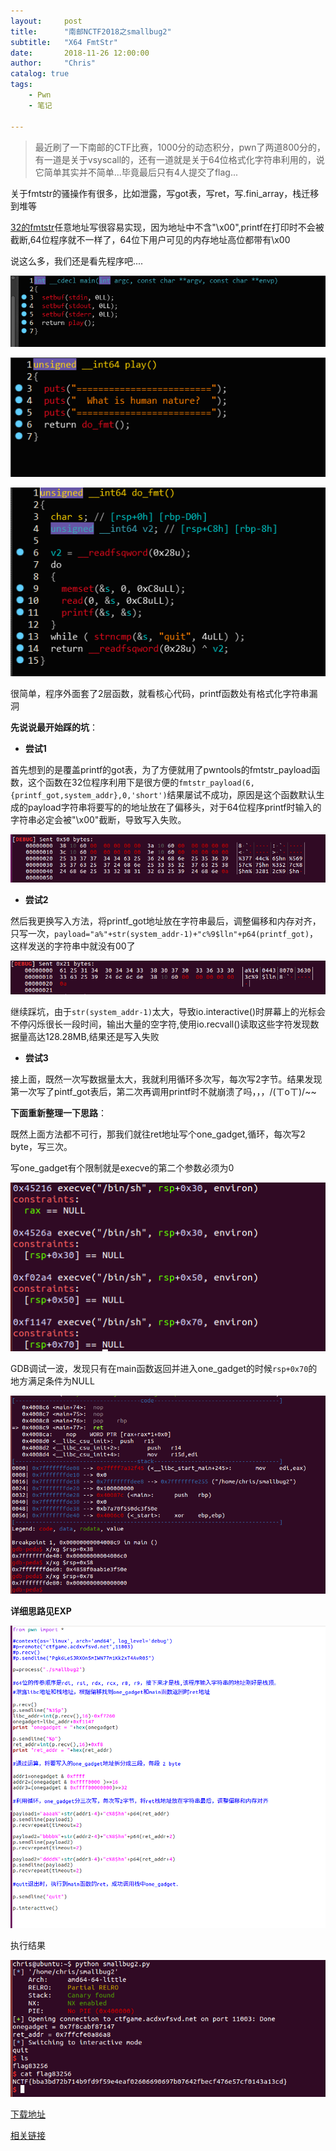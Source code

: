 ```yaml
---
layout:     post
title:      "南邮NCTF2018之smallbug2"
subtitle:   "X64 FmtStr"
date:       2018-11-26 12:00:00
author:     "Chris"
catalog: true
tags:
    - Pwn
    - 笔记
 
---
```


>最近刷了一下南邮的CTF比赛，1000分的动态积分，pwn了两道800分的，有一道是关于vsyscall的，还有一道就是关于64位格式化字符串利用的，说它简单其实并不简单...毕竟最后只有4人提交了flag...

关于fmtstr的骚操作有很多，比如泄露，写got表，写ret，写.fini_array，栈迁移到堆等

[32的fmtstr](https://b0ldfrev.top/2018/09/01/32%E4%BD%8Dfmtstr%E6%BC%8F%E6%B4%9E%E5%88%A9%E7%94%A8/)任意地址写很容易实现，因为地址中不含"\x00",printf在打印时不会被截断,64位程序就不一样了，64位下用户可见的内存地址高位都带有\x00

说这么多，我们还是看先程序吧....

![](/img/pic/X64_fmtstr/1.jpg)

![](/img/pic/X64_fmtstr/2.jpg)

![](/img/pic/X64_fmtstr/3.jpg)

很简单，程序外面套了2层函数，就看核心代码，printf函数处有格式化字符串漏洞


**先说说最开始踩的坑**：

* **尝试1**

首先想到的是覆盖printf的got表，为了方便就用了pwntools的fmtstr_payload函数，这个函数在32位程序利用下是很方便的`fmtstr_payload(6,{printf_got,system_addr},0,'short')`结果屡试不成功，原因是这个函数默认生成的payload字符串将要写的的地址放在了偏移头，对于64位程序printf时输入的字符串必定会被"\x00"截断，导致写入失败。

![](/img/pic/X64_fmtstr/4.jpg)

* **尝试2**

然后我更换写入方法，将printf_got地址放在字符串最后，调整偏移和内存对齐，只写一次，`payload="a%"+str(system_addr-1)+"c%9$lln"+p64(printf_got)`，这样发送的字符串中就没有00了

![](/img/pic/X64_fmtstr/5.jpg)

继续踩坑，由于`str(system_addr-1)`太大，导致io.interactive()时屏幕上的光标会不停闪烁很长一段时间，输出大量的空字符,使用io.recvall()读取这些字符发现数据量高达128.28MB,结果还是写入失败

* **尝试3**

接上面，既然一次写数据量太大，我就利用循环多次写，每次写2字节。结果发现第一次写了pintf_got表后，第二次再调用printf时不就崩溃了吗，，，/(ㄒoㄒ)/~~


**下面重新整理一下思路**：

既然上面方法都不可行，那我们就往ret地址写个one_gadget,循环，每次写2 byte，写三次。

写one_gadget有个限制就是execve的第二个参数必须为0

![](/img/pic/X64_fmtstr/6.jpg)

GDB调试一波，发现只有在main函数返回并进入one_gadget的时候`rsp+0x70`的地方满足条件为NULL

![](/img/pic/X64_fmtstr/7.jpg)

**详细思路见EXP**

![](/img/pic/X64_fmtstr/8.jpg)

执行结果

![](/img/pic/X64_fmtstr/9.jpg)

[下载地址](https://github.com/yxshyj/project/tree/master/pwn/smallbug2)

[相关链接](https://bbs.ichunqiu.com/thread-42943-1-1.html?from=bkyl)